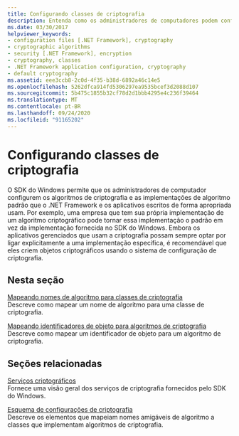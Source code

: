 ```yaml
---
title: Configurando classes de criptografia
description: Entenda como os administradores de computadores podem configurar os algoritmos de criptografia e as implementações de algoritmo padrão que o .NET e os aplicativos usam.
ms.date: 03/30/2017
helpviewer_keywords:
- configuration files [.NET Framework], cryptography
- cryptographic algorithms
- security [.NET Framework], encryption
- cryptography, classes
- .NET Framework application configuration, cryptography
- default cryptography
ms.assetid: eee3ccb8-2c0d-4f35-b38d-6892a46c14e5
ms.openlocfilehash: 5262dfca914fd5306297ea9535bcef3d2088d107
ms.sourcegitcommit: 5b475c1855b32cf78d2d1bbb4295e4c236f39464
ms.translationtype: MT
ms.contentlocale: pt-BR
ms.lasthandoff: 09/24/2020
ms.locfileid: "91165202"
---
```

# <a name="configuring-cryptography-classes"></a>Configurando classes de criptografia

O SDK do Windows permite que os administradores de computador configurem os algoritmos de criptografia e as implementações de algoritmo padrão que o .NET Framework e os aplicativos escritos de forma apropriada usam.  Por exemplo, uma empresa que tem sua própria implementação de um algoritmo criptográfico pode tornar essa implementação o padrão em vez da implementação fornecida no SDK do Windows. Embora os aplicativos gerenciados que usam a criptografia possam sempre optar por ligar explicitamente a uma implementação específica, é recomendável que eles criem objetos criptográficos usando o sistema de configuração de criptografia.  
  
## <a name="in-this-section"></a>Nesta seção  

 [Mapeando nomes de algoritmo para classes de criptografia](map-algorithm-names-to-cryptography-classes.md)  
 Descreve como mapear um nome de algoritmo para uma classe de criptografia.  
  
 [Mapeando identificadores de objeto para algoritmos de criptografia](map-object-identifiers-to-cryptography-algorithms.md)  
 Descreve como mapear um identificador de objeto para um algoritmo de criptografia.  
  
## <a name="related-sections"></a>Seções relacionadas  

 [Serviços criptográficos](../../standard/security/cryptographic-services.md)  
 Fornece uma visão geral dos serviços de criptografia fornecidos pelo SDK do Windows.  
  
 [Esquema de configurações de criptografia](./file-schema/cryptography/index.md)  
 Descreve os elementos que mapeiam nomes amigáveis de algoritmo a classes que implementam algoritmos de criptografia.
